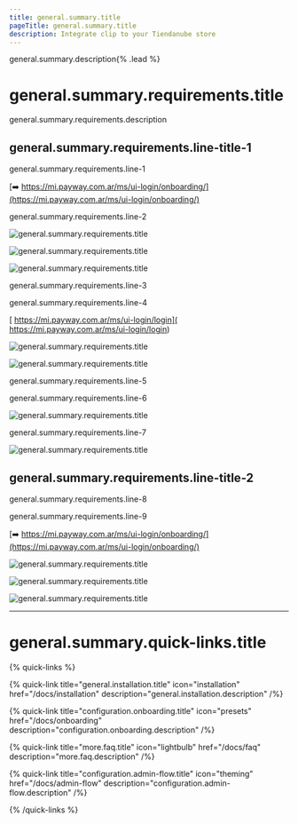 ```yaml
---
title: general.summary.title
pageTitle: general.summary.title
description: Integrate clip to your Tiendanube store
---
```


general.summary.description{% .lead %}

# general.summary.requirements.title

general.summary.requirements.description

## general.summary.requirements.line-title-1

general.summary.requirements.line-1

[➡️ https://mi.payway.com.ar/ms/ui-login/onboarding/](https://mi.payway.com.ar/ms/ui-login/onboarding/)


general.summary.requirements.line-2

![general.summary.requirements.title](/images/requirements/payway-tn-requisitos-001.jpg)

![general.summary.requirements.title](/images/requirements/payway-tn-requisitos-002.jpg)

![general.summary.requirements.title](/images/requirements/payway-tn-requisitos-003.png)

general.summary.requirements.line-3

general.summary.requirements.line-4

[ https://mi.payway.com.ar/ms/ui-login/login]( https://mi.payway.com.ar/ms/ui-login/login)

![general.summary.requirements.title](/images/requirements/payway-tn-requisitos-004.jpg)

![general.summary.requirements.title](/images/requirements/payway-tn-requisitos-005.jpg)

general.summary.requirements.line-5

general.summary.requirements.line-6

![general.summary.requirements.title](/images/requirements/payway-tn-requisitos-006.jpg)

general.summary.requirements.line-7

![general.summary.requirements.title](/images/requirements/payway-tn-requisitos-007.jpg)


## general.summary.requirements.line-title-2

general.summary.requirements.line-8

general.summary.requirements.line-9

[➡️ https://mi.payway.com.ar/ms/ui-login/onboarding/](https://mi.payway.com.ar/ms/ui-login/onboarding/)

![general.summary.requirements.title](/images/requirements/payway-tn-requisitos-008.jpg)

![general.summary.requirements.title](/images/requirements/payway-tn-requisitos-009.jpg)

![general.summary.requirements.title](/images/requirements/payway-tn-requisitos-010.jpg)

---

# general.summary.quick-links.title

{% quick-links %}

{% quick-link title="general.installation.title" icon="installation" href="/docs/installation" description="general.installation.description" /%}

{% quick-link title="configuration.onboarding.title" icon="presets" href="/docs/onboarding" description="configuration.onboarding.description" /%}

{% quick-link title="more.faq.title" icon="lightbulb" href="/docs/faq" description="more.faq.description" /%}

{% quick-link title="configuration.admin-flow.title" icon="theming" href="/docs/admin-flow" description="configuration.admin-flow.description" /%}

{% /quick-links %}
